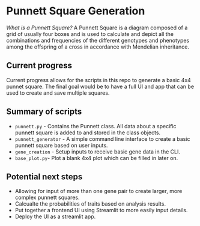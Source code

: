 # Punnett Square Generation
_What is a Punnett Square?_ A Punnett Square is a diagram composed of a grid of usually four boxes and is used to calculate and depict all the combinations and frequencies of the different genotypes and phenotypes among the offspring of a cross in accordance with Mendelian inheritance.

## Current progress
Current progress allows for the scripts in this repo to generate a basic 4x4 punnet square. The final goal would be to have a full UI and app that can be used to create and save multiple squares.

## Summary of scripts
- `punnett.py` - Contains the Punnett class. All data about a specific punnett square is added to and stored in the class objects.
- `punnett_generator` - A simple command line interface to create a basic punnett square based on user inputs.
- `gene_creation` - Setup inputs to receive basic gene data in the CLI.
- `base_plot.py`- Plot a blank 4x4 plot which can be filled in later on.

## Potential next steps
- Allowing for input of more than one gene pair to create larger, more complex punnett squares.
- Calcualte the probabilities of traits based on analysis results.
- Put together a frontend UI using Streamlit to more easily input details.
- Deploy the UI as a streamlit app.
